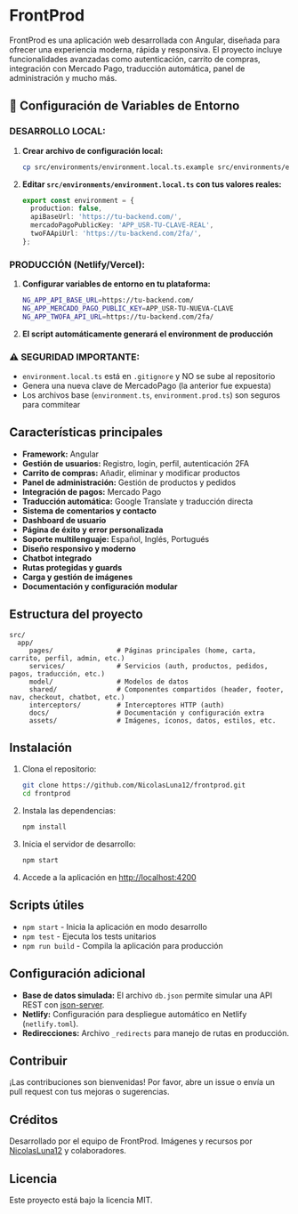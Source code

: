 
# FrontProd

FrontProd es una aplicación web desarrollada con Angular, diseñada para ofrecer una experiencia moderna, rápida y responsiva. El proyecto incluye funcionalidades avanzadas como autenticación, carrito de compras, integración con Mercado Pago, traducción automática, panel de administración y mucho más.

## 🔧 Configuración de Variables de Entorno

### **DESARROLLO LOCAL:**

1. **Crear archivo de configuración local:**
   ```bash
   cp src/environments/environment.local.ts.example src/environments/environment.local.ts
   ```

2. **Editar `src/environments/environment.local.ts` con tus valores reales:**
   ```typescript
   export const environment = {
     production: false,
     apiBaseUrl: 'https://tu-backend.com/',
     mercadoPagoPublicKey: 'APP_USR-TU-CLAVE-REAL',
     twoFAApiUrl: 'https://tu-backend.com/2fa/',
   };
   ```

### **PRODUCCIÓN (Netlify/Vercel):**

1. **Configurar variables de entorno en tu plataforma:**
   ```bash
   NG_APP_API_BASE_URL=https://tu-backend.com/
   NG_APP_MERCADO_PAGO_PUBLIC_KEY=APP_USR-TU-NUEVA-CLAVE
   NG_APP_TWOFA_API_URL=https://tu-backend.com/2fa/
   ```

2. **El script automáticamente generará el environment de producción**

### ⚠️ **SEGURIDAD IMPORTANTE:**
- `environment.local.ts` está en `.gitignore` y NO se sube al repositorio
- Genera una nueva clave de MercadoPago (la anterior fue expuesta)
- Los archivos base (`environment.ts`, `environment.prod.ts`) son seguros para commitear

## Características principales

- **Framework:** Angular
- **Gestión de usuarios:** Registro, login, perfil, autenticación 2FA
- **Carrito de compras:** Añadir, eliminar y modificar productos
- **Panel de administración:** Gestión de productos y pedidos
- **Integración de pagos:** Mercado Pago
- **Traducción automática:** Google Translate y traducción directa
- **Sistema de comentarios y contacto**
- **Dashboard de usuario**
- **Página de éxito y error personalizada**
- **Soporte multilenguaje:** Español, Inglés, Portugués
- **Diseño responsivo y moderno**
- **Chatbot integrado**
- **Rutas protegidas y guards**
- **Carga y gestión de imágenes**
- **Documentación y configuración modular**

## Estructura del proyecto

```
src/
  app/
	 pages/                # Páginas principales (home, carta, carrito, perfil, admin, etc.)
	 services/             # Servicios (auth, productos, pedidos, pagos, traducción, etc.)
	 model/                # Modelos de datos
	 shared/               # Componentes compartidos (header, footer, nav, checkout, chatbot, etc.)
	 interceptors/         # Interceptores HTTP (auth)
	 docs/                 # Documentación y configuración extra
	 assets/               # Imágenes, íconos, datos, estilos, etc.
```

## Instalación

1. Clona el repositorio:
	```bash
	git clone https://github.com/NicolasLuna12/frontprod.git
	cd frontprod
	```

2. Instala las dependencias:
	```bash
	npm install
	```

3. Inicia el servidor de desarrollo:
	```bash
	npm start
	```

4. Accede a la aplicación en [http://localhost:4200](http://localhost:4200)

## Scripts útiles

- `npm start` - Inicia la aplicación en modo desarrollo
- `npm test` - Ejecuta los tests unitarios
- `npm run build` - Compila la aplicación para producción

## Configuración adicional

- **Base de datos simulada:** El archivo `db.json` permite simular una API REST con [json-server](https://github.com/typicode/json-server).
- **Netlify:** Configuración para despliegue automático en Netlify (`netlify.toml`).
- **Redirecciones:** Archivo `_redirects` para manejo de rutas en producción.

## Contribuir

¡Las contribuciones son bienvenidas! Por favor, abre un issue o envía un pull request con tus mejoras o sugerencias.

## Créditos

Desarrollado por el equipo de FrontProd. Imágenes y recursos por [NicolasLuna12](https://github.com/NicolasLuna12) y colaboradores.

## Licencia

Este proyecto está bajo la licencia MIT.
